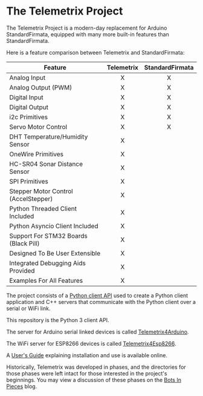 # The Telemetrix Project

The Telemetrix Project is a modern-day replacement for 
Arduino StandardFirmata, equipped with many more built-in features than 
StandardFirmata. 

Here is a feature comparison between Telemetrix and StandardFirmata:

| Feature | Telemetrix | StandardFirmata |
|-------|:----------:|:-----------------:|
|     Analog Input    |       X     |      X           |
|     Analog Output (PWM)    |       X     |      X           |
|     Digital Input    |       X     |      X           |
|     Digital Output    |       X     |      X           |
|     i2c Primitives  |       X     |      X           |
|     Servo Motor Control  |       X     |      X           |
|     DHT Temperature/Humidity Sensor  |       X     |                 |
|     OneWire Primitives |       X     |                 |
|     HC-SR04 Sonar Distance Sensor  |       X     |                 |
|     SPI Primitives  |       X     |                 |
|     Stepper Motor Control (AccelStepper) |       X     |                 |
|    Python Threaded Client Included  |       X     |      
|    Python Asyncio Client Included  |       X     |
|    Support For STM32 Boards (Black Pill)|       X     |    
|    Designed To Be User Extensible |       X     |                 |
|    Integrated Debugging Aids Provided |       X     |                 |
|    Examples For All Features |       X     |                 |



The project consists of a 
[Python client API](https://htmlpreview.github.io/?https://github.com/MrYsLab/telemetrix/blob/master/html/telemetrix/index.html)
used to create a Python 
client 
application and C++ servers that communicate with the Python client over a serial or WiFi link. 

This repository is the Python 3 client API.

The server for Arduino serial linked devices is called
[Telemetrix4Arduino](https://github.com/MrYsLab/Telemetrix4Arduino).

The WiFi server for ESP8266 devices is called
[Telemetrix4Esp8266](https://github.com/MrYsLab/Telemetrix4Esp8266).

A [User's Guide](https://mryslab.github.io/telemetrix/) explaining installation and use is available online.

Historically, Telemetrix was developed in phases, and the directories for those phases 
were left 
intact for those interested in the project's beginnings. You may view a discussion of 
these phases on the
[Bots In Pieces](https://mryslab.github.io/bots-in-pieces/arduino,stm32,firmata/2020/09/20/telemetrix-phase-1.html) blog.


